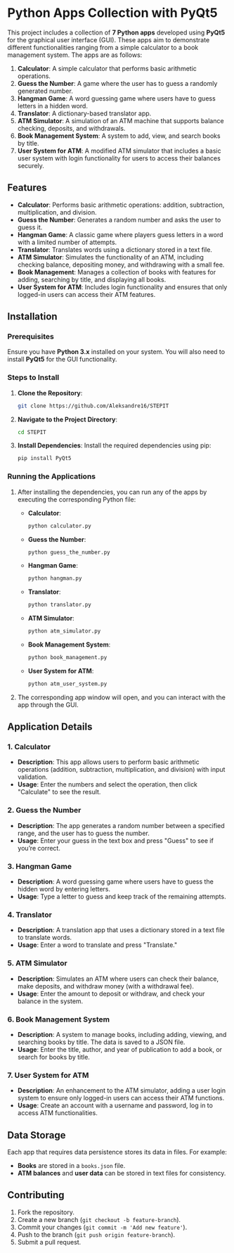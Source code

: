 # Python Apps Collection with PyQt5

This project includes a collection of **7 Python apps** developed using **PyQt5** for the graphical user interface (GUI). These apps aim to demonstrate different functionalities ranging from a simple calculator to a book management system. The apps are as follows:

1. **Calculator**: A simple calculator that performs basic arithmetic operations.
2. **Guess the Number**: A game where the user has to guess a randomly generated number.
3. **Hangman Game**: A word guessing game where users have to guess letters in a hidden word.
4. **Translator**: A dictionary-based translator app.
5. **ATM Simulator**: A simulation of an ATM machine that supports balance checking, deposits, and withdrawals.
6. **Book Management System**: A system to add, view, and search books by title.
7. **User System for ATM**: A modified ATM simulator that includes a basic user system with login functionality for users to access their balances securely.

## Features

- **Calculator**: Performs basic arithmetic operations: addition, subtraction, multiplication, and division.
- **Guess the Number**: Generates a random number and asks the user to guess it.
- **Hangman Game**: A classic game where players guess letters in a word with a limited number of attempts.
- **Translator**: Translates words using a dictionary stored in a text file.
- **ATM Simulator**: Simulates the functionality of an ATM, including checking balance, depositing money, and withdrawing with a small fee.
- **Book Management**: Manages a collection of books with features for adding, searching by title, and displaying all books.
- **User System for ATM**: Includes login functionality and ensures that only logged-in users can access their ATM features.

## Installation

### Prerequisites

Ensure you have **Python 3.x** installed on your system. You will also need to install **PyQt5** for the GUI functionality.

### Steps to Install

1. **Clone the Repository**:
    ```bash
    git clone https://github.com/Aleksandre16/STEPIT
    ```

2. **Navigate to the Project Directory**:
    ```bash
    cd STEPIT 
    ```

3. **Install Dependencies**:
    Install the required dependencies using pip:
    ```bash
    pip install PyQt5
    ```

### Running the Applications

1. After installing the dependencies, you can run any of the apps by executing the corresponding Python file:
    - **Calculator**:
      ```bash
      python calculator.py
      ```
    - **Guess the Number**:
      ```bash
      python guess_the_number.py
      ```
    - **Hangman Game**:
      ```bash
      python hangman.py
      ```
    - **Translator**:
      ```bash
      python translator.py
      ```
    - **ATM Simulator**:
      ```bash
      python atm_simulator.py
      ```
    - **Book Management System**:
      ```bash
      python book_management.py
      ```
    - **User System for ATM**:
      ```bash
      python atm_user_system.py
      ```

2. The corresponding app window will open, and you can interact with the app through the GUI.

## Application Details

### 1. Calculator

- **Description**: This app allows users to perform basic arithmetic operations (addition, subtraction, multiplication, and division) with input validation.
- **Usage**: Enter the numbers and select the operation, then click "Calculate" to see the result.

### 2. Guess the Number

- **Description**: The app generates a random number between a specified range, and the user has to guess the number.
- **Usage**: Enter your guess in the text box and press "Guess" to see if you’re correct.

### 3. Hangman Game

- **Description**: A word guessing game where users have to guess the hidden word by entering letters.
- **Usage**: Type a letter to guess and keep track of the remaining attempts.

### 4. Translator

- **Description**: A translation app that uses a dictionary stored in a text file to translate words.
- **Usage**: Enter a word to translate and press "Translate."

### 5. ATM Simulator

- **Description**: Simulates an ATM where users can check their balance, make deposits, and withdraw money (with a withdrawal fee).
- **Usage**: Enter the amount to deposit or withdraw, and check your balance in the system.

### 6. Book Management System

- **Description**: A system to manage books, including adding, viewing, and searching books by title. The data is saved to a JSON file.
- **Usage**: Enter the title, author, and year of publication to add a book, or search for books by title.

### 7. User System for ATM

- **Description**: An enhancement to the ATM simulator, adding a user login system to ensure only logged-in users can access their ATM functions.
- **Usage**: Create an account with a username and password, log in to access ATM functionalities.

## Data Storage

Each app that requires data persistence stores its data in files. For example:
- **Books** are stored in a `books.json` file.
- **ATM balances** and **user data** can be stored in text files for consistency.

## Contributing

1. Fork the repository.
2. Create a new branch (`git checkout -b feature-branch`).
3. Commit your changes (`git commit -m 'Add new feature'`).
4. Push to the branch (`git push origin feature-branch`).
5. Submit a pull request.
